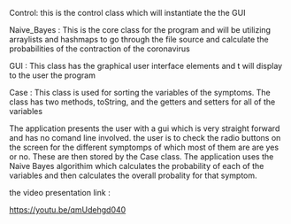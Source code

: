 Control: this is the control class which will instantiate the the GUI

Naive_Bayes : This is the core class for the program and will be utilizing arraylists and hashmaps to go 
through the file source and calculate the probabilities of the contraction of the coronavirus

GUI : This class has the graphical user interface elements and t will display to the user the program

Case : This class is used for sorting the variables of the symptoms. The class has two methods, toString, 
and the getters and setters for all of the variables


The application presents the user with a gui which is very straight forward and has no comand line involved. the user is to check the 
radio buttons on the screen for the different symptomps of which most of them are are yes or no. These are then 
stored by the Case class. The application uses the Naive Bayes algorithim which calculates the probability of each 
of the variables and then calculates the overall probality for that symptom.


the video presentation link : 

https://youtu.be/qmUdehgd040
